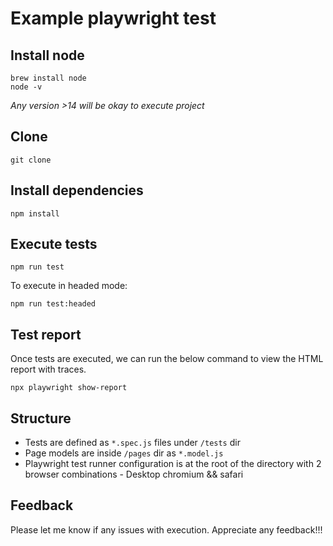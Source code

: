 # Example playwright test

## Install node
```
brew install node
node -v
```
*Any version >14 will be okay to execute project*


## Clone 
```
git clone 
```

## Install dependencies
```
npm install
```

## Execute tests
```
npm run test
```

To execute in headed mode:
```
npm run test:headed
```

## Test report
Once tests are executed, we can run the below command to view the HTML report with traces.
```
npx playwright show-report
```

## Structure
- Tests are defined as `*.spec.js` files under `/tests` dir
- Page models are inside `/pages` dir as `*.model.js`
- Playwright test runner configuration is at the root of the directory with 2 browser combinations - Desktop chromium && safari
  

## Feedback
Please let me know if any issues with execution. Appreciate any feedback!!! 